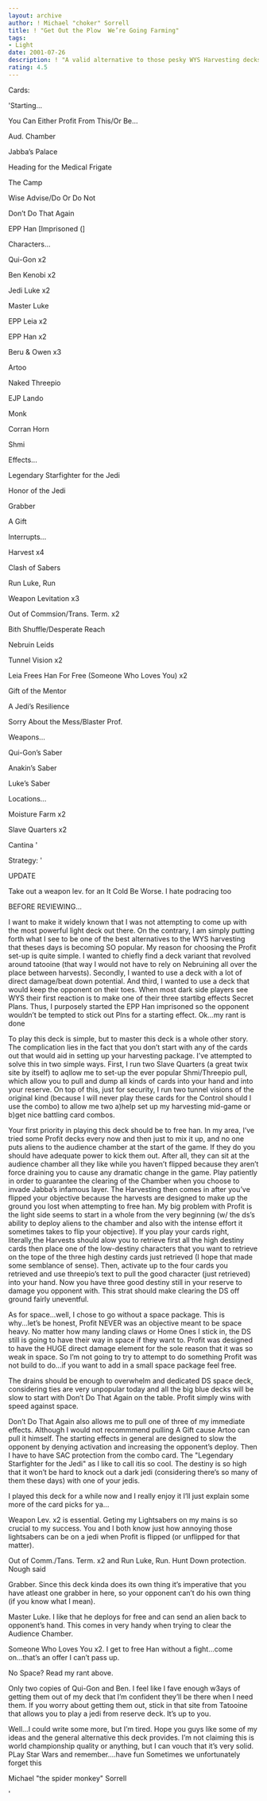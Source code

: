 ```yaml
---
layout: archive
author: ! Michael "choker" Sorrell
title: ! "Get Out the Plow  We’re Going Farming"
tags:
- Light
date: 2001-07-26
description: ! "A valid alternative to those pesky WYS Harvesting decks.  An old objective, combined with surprise and ingenuity, will have positive results."
rating: 4.5
---
```

Cards: 

'Starting...

You Can Either Profit From This/Or Be...

Aud. Chamber

Jabba’s Palace

Heading for the Medical Frigate

The Camp

Wise Advise/Do Or Do Not

Don’t Do That Again

EPP Han [Imprisoned (]


Characters...

Qui-Gon x2

Ben Kenobi x2

Jedi Luke x2

Master Luke

EPP Leia x2

EPP Han x2

Beru & Owen x3

Artoo

Naked Threepio

EJP Lando

Monk

Corran Horn

Shmi


Effects...

Legendary Starfighter for the Jedi

Honor of the Jedi

Grabber

A Gift


Interrupts...

Harvest x4

Clash of Sabers

Run Luke, Run

Weapon Levitation x3

Out of Commsion/Trans. Term. x2

Bith Shuffle/Desperate Reach

Nebruin Leids

Tunnel Vision x2

Leia Frees Han For Free (Someone Who Loves You) x2

Gift of the Mentor

A Jedi’s Resilience

Sorry About the Mess/Blaster Prof.


Weapons...

Qui-Gon’s Saber

Anakin’s Saber

Luke’s Saber


Locations...

Moisture Farm x2

Slave Quarters x2

Cantina '

Strategy: '

UPDATE

Take out a weapon lev. for an It Cold Be Worse.  I hate podracing too


BEFORE REVIEWING...

I want to make it widely known that I was not attempting to come up with the most powerful light deck out there.  On the contrary, I am simply putting forth what I see to be one of the best alternatives to the WYS harvesting that theses days is becoming SO popular.  My reason for choosing the Profit set-up is quite simple.  I wanted to chiefly find a deck variant that revolved around tatooine (that way I would not have to rely on Nebruining all over the place between harvests).  Secondly, I wanted to use a deck with a lot of direct damage/beat down potential.  And third, I wanted to use a deck that would keep the opponent on their toes.  When most dark side players see WYS their first reaction is to make one of their three startibg effects Secret Plans.  Thus, I purposely started the EPP Han imprisoned so the opponent wouldn’t be tempted to stick out Plns for a starting effect.  Ok...my rant is done


To play this deck is simple, but to master this deck is a whole other story.  The complication lies in the fact that you don’t start with any of the cards out that would aid in setting up your harvesting package.  I’ve attempted to solve this in two simple ways.  First, I run two Slave Quarters (a great twix site by itself) to aqllow me to set-up the ever popular Shmi/Threepio pull, which allow you to pull and dump all kinds of cards into your hand and into your reserve.  On top of this, just for security, I run two tunnel visions of the original kind (because I will never play these cards for the Control should I use the combo) to allow me two a)help set up my harvesting mid-game or b)get nice battling card combos.


Your first priority in playing this deck should be to free han.  In my area, I’ve tried some Profit decks every now and then just to mix it up, and no one puts aliens to the audience chamber at the start of the game.  If they do you should have adequate power to kick them out.  After all, they can sit at the audience chamber all they like while you haven’t flipped because they aren’t force draining you to cause any dramatic change in the game.  Play patiently in order to guarantee the clearing of the Chamber when you choose to invade Jabba’s infamous layer.  The Harvesting then comes in after you’ve flipped your objective because the harvests are designed to make up the ground you lost when attempting to free han. My big problem with Profit is the light side seems to start in a whole from the very beginning (w/ the ds’s ability to deploy aliens to the chamber and also with the intense effort it sometimes takes to flip your objective).  If you play your cards right, literally,the Harvests should alow you to retrieve first all the high destiny cards then place one of the low-destiny characters that you want to retrieve on the tope of the three high destiny cards just retrieved (I hope that made some semblance of sense).  Then, activate up to the four cards you retrieved and use threepio’s text to pull the good character (just retrieved) into your hand.  Now you have three good destiny still in your reserve to damage you opponent with.  This strat should make clearing the DS off ground fairly uneventful.


As for space...well, I chose to go without a space package.  This is why...let’s be honest, Profit NEVER was an objective meant to be space heavy.  No matter how many landing claws or Home Ones I stick in, the DS still is going to have their way in space if they want to.  Profit was designed to have the HUGE direct damage element for the sole reason that it was so weak in space.  So I’m not going to try to attempt to do something Profit was not build to do...if you want to add in a small space package feel free.

The drains should be enough to overwhelm and dedicated DS space deck, considering ties are very unpopular today and all the big blue decks will be slow to start with Don’t Do That Again on the table. Profit simply wins with speed against space.  


Don’t Do That Again also allows me to pull one of three of my immediate effects.  Although I would not recommmend pulling A Gift cause Artoo can pull it himself.  The starting effects in general are designed to slow the opponent by denying activation and increasing the opponent’s deploy.  Then I have to have SAC protection from the combo card.  The "Legendary Starfighter for the Jedi" as I like to call itis so cool.  The destiny is so high that it won’t be hard to knock out a dark jedi (considering there’s so many of them these days) with one of your jedis.


I played this deck for a while now and I really enjoy it  I’ll just explain some more of the card picks for ya...


Weapon Lev. x2 is essential.  Geting my Lightsabers on my mains is so crucial to my success.  You and I both know just how annoying those lightsabers can be on a jedi when Profit is flipped (or unflipped for that matter).


Out of Comm./Tans. Term. x2 and Run Luke, Run.  Hunt Down protection.  Nough said


Grabber.  Since this deck kinda does its own thing it’s imperative that you have atleast one grabber in here, so your opponent can’t do his own thing (if you know what I mean).


Master Luke.  I like that he deploys for free and can send an alien back to opponent’s hand.  This comes in very handy when trying to clear the Audience Chamber.


Someone Who Loves You x2.  I get to free Han without a fight...come on...that’s an offer I can’t pass up.


No Space?  Read my rant above.


Only two copies of Qui-Gon and Ben.  I feel like I fave enough w3ays of getting them out of my deck that I’m confident they’ll be there when I need them.  If you worry about getting them out, stick in that site from Tatooine that allows you to play a jedi from reserve deck.  It’s up to you.


Well...I could write some more, but I’m tired.  Hope you guys like some of my ideas and the general alternative this deck provides.  I’m not claiming this is world championship quality or anything, but I can vouch that it’s very solid.  PLay Star Wars and remember....have fun  Sometimes we unfortunately forget this


Michael "the spider monkey" Sorrell

'